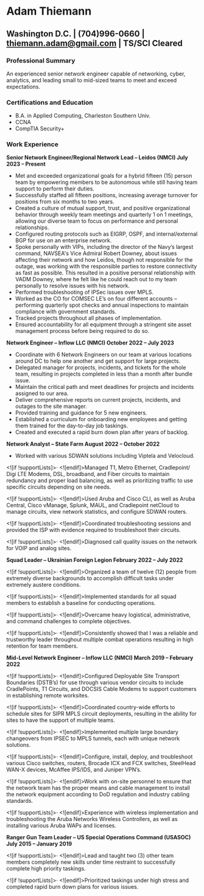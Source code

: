 # **Adam Thiemann**

## **Washington D.C. | (704)996-0660 | thiemann.adam@gmail.com | TS/SCI Cleared**

### **Professional Summary**
An experienced senior network engineer capable of networking, cyber, analytics, and leading small to mid-sized teams to meet and exceed expectations.

### **Certifications and Education**

- B.A. in Applied Computing, Charleston Southern Univ.
- CCNA
- CompTIA Security+
### **Work Experience**

**Senior Network Engineer/Regional Network Lead – Leidos (NMCI)  July 2023 – Present**

- Met and exceeded organizational goals for a hybrid fifteen (15) person team by empowering members to be autonomous while still having team support to perform their duties.
- Successfully staffed all fifteen positions, increasing average turnover for positions from six months to two years.
- Created a culture of mutual support, trust, and positive organizational behavior through weekly team meetings and quarterly 1 on 1 meetings, allowing our diverse team to focus on performance and personal relationships.
- Configured routing protocols such as EIGRP, OSPF, and internal/external BGP for use on an enterprise network.
- Spoke personally with VIPs, including the director of the Navy’s largest command, NAVSEA's Vice Admiral Robert Downey, about issues affecting their network and how Leidos, though not responsible for the outage, was working with the responsible parties to restore connectivity as fast as possible. This resulted in a positive personal relationship with VADM Downey, where he felt like he could reach out to my team personally to resolve issues with his network. 
- Performed troubleshooting of IPSec issues over MPLS.
- Worked as the CO for COMSEC LE’s on four different accounts – performing quarterly spot checks and annual inspections to maintain compliance with government standards.
- Tracked projects throughout all phases of implementation.
- Ensured accountability for all equipment through a stringent site asset management process before being required to do so.

**Network Engineer – Inflow LLC (NMCI)  October 2022 – July 2023**

- Coordinate with 6 Network Engineers on our team at various locations around DC to help one another and get support for large projects.
- Delegated manager for projects, incidents, and tickets for the whole team, resulting in projects completed in less than a month after bundle issue.
- Maintain the critical path and meet deadlines for projects and incidents assigned to our area.
- Deliver comprehensive reports on current projects, incidents, and outages to the site manager.
- Provided training and guidance for 5 new engineers.
- Established a curriculum for onboarding new employees and getting them trained for the day-to-day job taskings.
- Created and executed a rapid burn down plan after years of backlog.

**Network Analyst – State Farm  August 2022 – October 2022**

- Worked with various SDWAN solutions including Viptela and Velocloud.

<![if !supportLists]>· <![endif]>Managed T1, Metro Ethernet, Cradlepoint/ Digi LTE Modems, DSL, broadband, and Fiber circuits to maintain redundancy and proper load balancing, as well as prioritizing traffic to use specific circuits depending on site needs.

<![if !supportLists]>· <![endif]>Used Aruba and Cisco CLI, as well as Aruba Central, Cisco vManage, Splunk, MAUL, and Cradlepoint netCloud to manage circuits, view network statistics, and configure SDWAN routers.

<![if !supportLists]>· <![endif]>Coordinated troubleshooting sessions and provided the ISP with evidence required to troubleshoot their circuits.

<![if !supportLists]>· <![endif]>Diagnosed call quality issues on the network for VOIP and analog sites.

**Squad Leader – Ukrainian Foreign Legion  February 2022 – July 2022**

<![if !supportLists]>· <![endif]>Organized a team of twelve (12) people from extremely diverse backgrounds to accomplish difficult tasks under extremely austere conditions.

<![if !supportLists]>· <![endif]>Implemented standards for all squad members to establish a baseline for conducting operations.

<![if !supportLists]>· <![endif]>Overcame heavy logistical, administrative, and command challenges to complete objectives.

<![if !supportLists]>· <![endif]>Consistently showed that I was a reliable and trustworthy leader throughout multiple combat operations resulting in high retention for team members.

**Mid-Level Network Engineer – Inflow LLC (NMCI)  March 2019 – February 2022**

<![if !supportLists]>· <![endif]>Configured Deployable Site Transport Boundaries (DSTB’s) for use through various vendor circuits to include CradlePoints, T1 Circuits, and DOCSIS Cable Modems to support customers in establishing remote worksites.

<![if !supportLists]>· <![endif]>Coordinated country-wide efforts to schedule sites for SIPR MPLS circuit deployments, resulting in the ability for sites to have the support of multiple teams.

<![if !supportLists]>· <![endif]>Implemented multiple large boundary changeovers from IPSEC to MPLS tunnels, each with unique network solutions.

<![if !supportLists]>· <![endif]>Configure, install, deploy, and troubleshoot various Cisco switches, routers, Brocade ICX and FCX switches, SteelHead WAN-X devices, McAffee IPS/IDS, and Juniper VPN’s.

<![if !supportLists]>· <![endif]>Work with on-site personnel to ensure that the network team has the proper means and cable management to install the network equipment according to DoD regulation and industry cabling standards.

<![if !supportLists]>· <![endif]>Experience with wireless implementation and troubleshooting the Aruba Networks Wireless Controllers, as well as installing various Aruba WAPs and licenses.

**Ranger Gun Team Leader – US Special Operations Command (USASOC)  July 2015 – January 2019**

<![if !supportLists]>· <![endif]>Lead and taught two (3) other team members completely new skills under time restraint to successfully complete high priority taskings.

<![if !supportLists]>· <![endif]>Prioritized taskings under high stress and completed rapid burn down plans for various issues.
<!--stackedit_data:
eyJoaXN0b3J5IjpbLTE3ODcwNjcxMjJdfQ==
-->